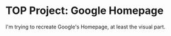 # TOP Project: Google Homepage

I'm trying to recreate Google's Homepage, at least the visual part.
